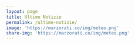 ```yaml
---
layout: page
title: Ultime Notizie
permalink: /ultime-notizie/
image: 'https://marzorati.co/img/meteo.png'
share-img: 'https://marzorati.co/img/meteo.png'
---
```

<script src="//rss.bloople.net/?url=http%3A%2F%2Fwww.televideo.rai.it%2Ftelevideo%2Fpub%2Frss101.xml&showtitle=false&showicon=true&type=js"></script>